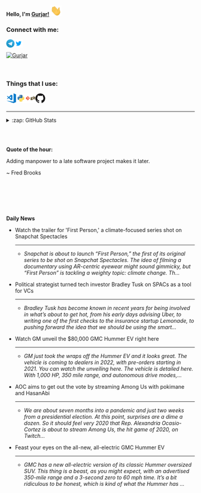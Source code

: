 #### Hello, I'm [Gurjar!](https://GurjarKing.github.io) <img src="https://raw.githubusercontent.com/ABSphreak/ABSphreak/master/gifs/Hi.gif" width="30px"></h2>


### Connect with me:

[<img align="left" alt="Gurjar | Telegram" width="22px" src="https://raw.githubusercontent.com/github/explore/80688e429a7d4ef2fca1e82350fe8e3517d3494d/topics/telegram/telegram.png" />][Telegram]
[<img align="left" alt="Gurjar | Twitter" width="22px" src="https://raw.githubusercontent.com/github/explore/80688e429a7d4ef2fca1e82350fe8e3517d3494d/topics/twitter/twitter.png" />][Twitter]
<br >
<br >
<a href="https://github.com/GurjarKing"><img src="https://komarev.com/ghpvc/?username=GurjarKing" alt="Gurjar" /></a> <br />
<br />
<br />
<!-- <br >

![](https://visitor-badge.glitch.me/badge?page_id=GurjarKing)

<br /> -->

### Things that I use:

[<img align="left" alt="Visual Studio Code" width="26px" src="https://raw.githubusercontent.com/github/explore/80688e429a7d4ef2fca1e82350fe8e3517d3494d/topics/visual-studio-code/visual-studio-code.png" />][VSCode]
[<img align="left" alt="Python" width="26px" src="https://raw.githubusercontent.com/github/explore/80688e429a7d4ef2fca1e82350fe8e3517d3494d/topics/python/python.png" />][Python]
[<img align="left" alt="Git" width="26px" src="https://raw.githubusercontent.com/github/explore/80688e429a7d4ef2fca1e82350fe8e3517d3494d/topics/git/git.png" />][Git]
[<img align="left" alt="GitHub" width="26px" src="https://raw.githubusercontent.com/github/explore/78df643247d429f6cc873026c0622819ad797942/topics/github/github.png" />][Github]

<br />
<br />

---
<details>
  <summary>:zap: GitHub Stats</summary>

<img align="left" alt="Gurjar's Github Stats" src="https://github-readme-stats.vercel.app/api?username=GurjarKing&show_icons=true&hide_border=true&count_private=true&include_all_commit=true&theme=algolia" />

</details>

<!-- ### 🔔 My latest tweet
<a href="https://twitter.com/Gurjar_King43" target="_blank">
	<img src="https://github.com/GurjarKing/GurjarKing/raw/master/tweet.png" width="70%" align="center" alt="Click to view on Twitter" title="My latest tweet, as an image"/>
</a> -->
<br>

<pre>

</pre>

**Quote of the hour:**

Adding manpower to a late software project makes it later.

~ Fred Brooks
<pre>

</pre>
<br>
<pre>


</pre>
<strong>Daily News</strong>
  
  - Watch the trailer for 'First Person,' a climate-focused series shot on Snapchat Spectacles
     <hr/>
     
      - *Snapchat is about to launch “First Person,” the first of its original series to be shot on Snapchat Spectacles. The idea of filming a documentary using AR-centric eyewear might sound gimmicky, but “First Person” is tackling a weighty topic: climate change. Th…*
     
  - Political strategist turned tech investor Bradley Tusk on SPACs as a tool for VCs
      <hr/>
      
      - *Bradley Tusk has become known in recent years for being involved in what’s about to get hot, from his early days advising Uber, to writing one of the first checks to the insurance startup Lemonade, to pushing forward the idea that we should be using the smart…*
      
  - Watch GM unveil the $80,000 GMC Hummer EV right here
      <hr/>
      
      - *GM just took the wraps off the Hummer EV and it looks great. The vehicle is coming to dealers in 2022, with pre-orders starting in 2021. You can watch the unveiling here. The vehicle is detailed here. With 1,000 HP, 350 mile range, and autonomous drive modes,…*
      
  - AOC aims to get out the vote by streaming Among Us with pokimane and HasanAbi
      <hr/>
      
      - *We are about seven months into a pandemic and just two weeks from a presidential election. At this point, surprises are a dime a dozen. So it should feel very 2020 that Rep. Alexandria Ocasio-Cortez is about to stream Among Us, the hit game of 2020, on Twitch…*
       
  - Feast your eyes on the all-new, all-electric GMC Hummer EV
      <hr/>
       
       - *GMC has a new all-electric version of its classic Hummer oversized SUV. This thing is a beast, as you might expect, with an advertised 350-mile range and a 3-second zero to 60 mph time. It’s a bit ridiculous to be honest, which is kind of what the Hummer has …*
      

<br />

[VSCode]: https://code.visualstudio.com/
[Python]: https://www.python.org/
[Git]: https://git-scm.com/
[Github]: https://github.com/
[Telegram]: https://t.me/Gurjar_King/
[Twitter]: https://twitter.com/Gurjar_King43/

